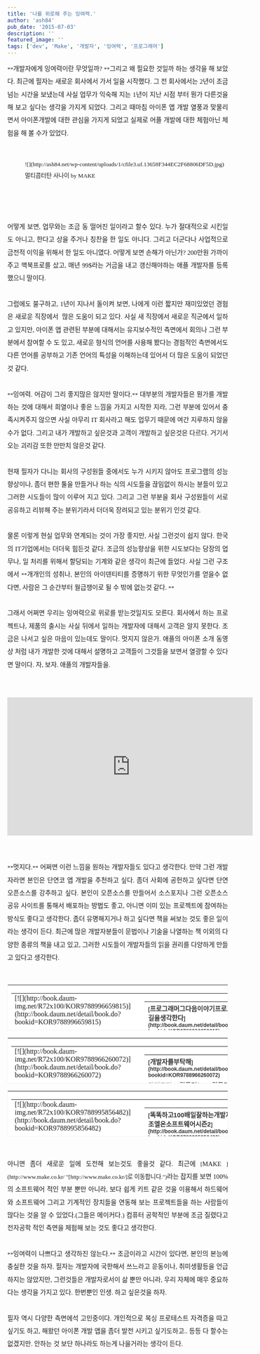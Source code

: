 ```yaml
---
title: '나를 위로해 주는 잉여력.'
author: 'ash84'
pub_date: '2015-07-03'
description: ''
featured_image: ''
tags: ['dev', 'Make', '개발자', '잉여력', '프로그래머']
---
```



<div style="text-align: justify; line-height: 2; "><span style="font-family: Gulim; "><span style="font-size: 10pt; ">  
<span style="font-size: 11pt; ">  
</span>**<span style="font-size: 11pt; ">개발자에게 잉여력이란 무엇일까? </span>**<span style="font-size: 11pt; ">그리고 왜 필요한 것일까 하는 생각을 해 보았다. 최근에 필자는 새로운 회사에서 가서 일을 시작했다. 그 전 회사에서는 2년이 조금 넘는 시간을 보냈는데 사실 업무가 익숙해 지는 1년이 지난 시점 부터 뭔가 다른것을 해 보고 싶다는 생각을 가지게 되었다. 그리고 때마침 아이폰 앱 개발 열풍과 맞물리면서 아이폰개발에 대한 관심을 가지게 되었고 실제로 어플 개발에 대한 체험아닌 체험을 해 볼 수가 있었다. </span>  
<span style="font-size: 11pt; ">  
  </span></span></span></div><span style="font-size: 11pt; ">  
</span>

<div style="text-align: justify; line-height: 2; "><span style="font-size: 11pt; ">  
</span><span style="font-family: Gulim; "><span style="font-size: 10pt; "><span style="font-size: 11pt; "> </span>  
<span style="font-size: 11pt; ">  
</span><figure class="wp-caption aligncenter" style="width: 614px">![](http://ash84.net/wp-content/uploads/1/cfile3.uf.13658F344EC2F68806DF5D.jpg)<figcaption class="wp-caption-text">멀티콥터탄 사나이 by MAKE</figcaption></figure>

<span style="font-size: 11pt; ">  
   </span>

</span></span></div><span style="font-size: 11pt; ">  
</span>

<div style="text-align: justify; line-height: 2; "><span style="font-family: Gulim; "><span style="font-size: 10pt; "><span style="font-size: 11pt; ">  
</span>  
<span style="font-size: 11pt; ">  
 어떻게 보면, 업무와는 조금 동 떨어진 일이라고 할수 있다. 누가 절대적으로 시킨일도 아니고, 한다고 상을 주거나 칭찬을 한 일도 아니다. 그리고 더군다나 사업적으로 금전적 이익을 위해서 한 일도 아니였다. 어떻게 보면 손해가 아닌가? 200만원 가까이 주고 맥북프로를 샀고, 매년 99$라는 거금을 내고 갱신해야하는 애플 개발자를 등록했으니 말이다. </span></span></span></div><span style="font-size: 11pt; ">  
</span>

<div style="text-align: justify; line-height: 2; "><span style="font-size: 11pt; ">  
</span><span style="font-family: Gulim; "><span style="font-size: 11pt; "> </span></span></div><span style="font-size: 11pt; ">  
</span>

<div style="text-align: justify; line-height: 2; "><span style="font-size: 11pt; ">  
</span><span style="font-family: Gulim; "><span style="font-size: 11pt; ">그럼에도 불구하고, 1년이 지나서 돌이켜 보면, 나에게 이런 짧지만 재미있었던 경험은 새로운 직장에서  많은 도움이 되고 있다. 사실 새 직장에서 새로운 직군에서 일하고 있지만, 아이폰 앱 관련된 부분에 대해서는 유지보수적인 측면에서 회의나 그런 부분에서 참여할 수 도 있고, 새로운 형식의 언어를 사용해 봤다는 경험적인 측면에서도 다른 언어를 공부하고 기존 언어의 특성을 이해하는데 있어서 더 많은 도움이 되었던 것 같다.  </span></span></div><span style="font-size: 11pt; ">  
</span>

<div style="text-align: justify; line-height: 2; "><span style="font-size: 11pt; ">  
</span><span style="font-family: Gulim; "><span style="font-size: 11pt; "> </span></span></div><span style="font-size: 11pt; ">  
</span>

<div style="text-align: justify; line-height: 2; "><span style="font-size: 11pt; ">  
</span><span style="font-family: Gulim; "><span style="font-size: 10pt; ">**<span style="font-size: 11pt; ">잉여력. 어감이 그리 좋지많은 않지만 말이다.</span>**<span style="font-size: 11pt; "> 대부분의 개발자들은 뭔가를 개발하는 것에 대해서 희열이나 좋은 느낌을 가지고 시작한 지라, 그런 부분에 있어서 충족시켜주지 않으면 사실 아무리 IT 회사라고 해도 업무기 때문에 여간 지루하지 않을수가 없다. 그리고 내가 개발하고 싶은것과 고객이 개발하고 싶은것은 다르다. 거기서 오는 괴리감 또한 만만치 않은것 같다. </span></span></span></div><span style="font-size: 11pt; ">  
</span>

<div style="text-align: justify; line-height: 2; "><span style="font-size: 11pt; ">  
</span><span style="font-family: Gulim; "><span style="font-size: 11pt; "> </span></span></div><span style="font-size: 11pt; ">  
</span>

<div style="text-align: justify; line-height: 2; "><span style="font-size: 11pt; ">  
</span><span style="font-family: Gulim; "><span style="font-size: 11pt; ">현재 필자가 다니는 회사의 구성원들 중에서도 누가 시키지 않아도 프로그램의 성능 향상이나, 좀더 편한 툴을 만들거나 하는 식의 시도들을 끊임없이 하시는 분들이 있고 그러한 시도들이 많이 이루어 지고 있다. 그리고 그런 부분을 회사 구성원들이 서로 공유하고 리뷰해 주는 분위기라서 더더욱 장려되고 있는 분위기 인것 같다. </span></span></div><span style="font-size: 11pt; ">  
</span>

<div style="text-align: justify; line-height: 2; "><span style="font-size: 11pt; ">  
</span><span style="font-family: Gulim; "><span style="font-size: 11pt; "> </span></span></div><span style="font-size: 11pt; ">  
</span>

<div style="text-align: justify; line-height: 2; "><span style="font-size: 11pt; ">  
</span><span style="font-family: Gulim; "><span style="font-size: 10pt; "><span style="font-size: 11pt; ">물론 이렇게 현실 업무와 연계되는 것이 가장 좋지만, 사실 그런것이 쉽지 않다. 한국의 IT기업에서는 더더욱 힘든것 같다. 조금의 성능향상을 위한 시도보다는 당장의 업무나, 일 처리를 위해서 할당되는 기계와 같은 생각이 최근에 들었다. 사실 그런 구조에서 </span>**<span style="font-size: 11pt; ">개개인의 성취나, 본인의 아이덴티티를 증명하기 위한 무엇인가를 얻을수 없다면, 사람은 그 순간부터 월급쟁이로 될 수 밖에 없는것 같다. </span>**</span></span></div><span style="font-size: 11pt; ">  
</span>

<div style="text-align: justify; line-height: 2; "><span style="font-size: 11pt; ">  
</span><span style="font-family: Gulim; "><span style="font-size: 11pt; "> </span></span></div><span style="font-size: 11pt; ">  
</span>

<div style="text-align: justify; line-height: 2; "><span style="font-size: 11pt; ">  
</span><span style="font-family: Gulim; "><span style="font-size: 11pt; ">그래서 어쩌면 우리는 잉여력으로 위로를 받는것일지도 모른다. 회사에서 하는 프로젝트나, 제품의 출시는 사실 뒤에서 일하는 개발자에 대해서 고객은 알지 못한다. 조금은 나서고 싶은 마음이 있는데도 말이다. 멋지지 않은가. 애플의 아이폰 소개 동영상 처럼 내가 개발한 것에 대해서 설명하고 고객들이 그것들을 보면서 열광할 수 있다면 말이다. 자, 보자. 애플의 개발자들을. </span></span></div><span style="font-size: 11pt; ">  
</span>

<div style="text-align: justify; line-height: 2; "><span style="font-size: 11pt; ">  
</span><span style="font-family: Gulim; "><span style="font-size: 11pt; "> </span></span></div><span style="font-size: 11pt; ">  
</span>

<div style="text-align: justify; line-height: 2; "><span style="font-size: 11pt; ">  
</span><span style="font-family: Gulim; "><span style="font-size: 10pt; "><span style="font-size: 11pt; ">  </span>  
<span style="font-size: 11pt; ">  
</span><center><iframe allowfullscreen="" frameborder="0" height="315" src="http://www.youtube.com/embed/qf0EgDHG8FQ" width="560"></iframe></center></span></span></div><span style="font-size: 11pt; ">  
</span>

<div style="text-align: justify; line-height: 2; "><span style="font-size: 11pt; ">  
</span><span style="font-family: Gulim; "><span style="font-size: 11pt; "> </span></span></div><span style="font-size: 11pt; ">  
</span>

<div style="text-align: justify; line-height: 2; "><span style="font-size: 11pt; ">  
</span><span style="font-family: Gulim; "><span style="font-size: 11pt; "> </span></span></div><span style="font-size: 11pt; ">  
</span>

<div style="text-align: justify; line-height: 2; "><span style="font-size: 11pt; ">  
</span><span style="font-family: Gulim; "><span style="font-size: 10pt; ">**<span style="font-size: 11pt; ">멋지다.</span>**<span style="font-size: 11pt; "> 어쩌면 이런 느낌을 원하는 개발자들도 있다고 생각한다. 만약 그런 개발자라면 본인은 단연코 앱 개발을 추천하고 싶다. 좀더 사회에 공헌하고 싶다면 단연 오픈소스를 강추하고 싶다. 본인이 오픈소스를 만들어서 소스포지나 그런 오픈소스 공유 사이트를 통해서 배포하는 방법도 좋고, 아니면 이미 있는 프로젝트에 참여하는 방식도 좋다고 생각한다. 좀더 유명해지거나 하고 싶다면 책을 써보는 것도 좋은 일이라는 생각이 든다. 최근에 많은 개발자분들이 문법이나 기술을 나열하는 책 이외의 다양한 종류의 책을 내고 있고, 그러한 시도들이 개발자들의 읽을 권리를 다양하게 만들고 있다고 생각한다.  </span>  
<span style="font-size: 11pt; ">  
  </span></span></span></div><span style="font-size: 11pt; ">  
</span>

<div style="text-align: justify; line-height: 2; "><span style="font-size: 11pt; ">  
</span><span style="font-family: Gulim; "><span style="font-size: 11pt; "> </span></span></div><span style="font-size: 11pt; ">  
</span>

<div style="text-align: justify; "><span style="font-size: 11pt; ">  
</span><font face="Gulim" size="2"><span style="line-height: 26px;">  
<table border="0" category="book_detail" cellpadding="12" cellspacing="0" height="105" key="0kabe" openpost="false" style="border:1px #F3F3F3 solid; background-color:#ffffff; line-height:16px !important;" width="374"><tbody><tr><td style="padding-bottom:0px"><span style="font-size: 11pt; ">  
</span>  
<table border="0" cellpadding="0" cellspacing="0" width="350"><tbody><tr><td valign="top" width="68">[![](http://book.daum-img.net/R72x100/KOR9788996659815)](http://book.daum.net/detail/book.do?bookid=KOR9788996659815)</td><td width="12"></td><td valign="top" width="278"><span style="font-size: 11pt; ">  
</span>  
<table border="0" cellpadding="0" cellspacing="0" width="100%"><tbody><tr><th align="left" colspan="2" height="18" valign="top"><span style="font-size: 11pt; ">  
</span><font style="font-size:12px; font-weight:bold; color:#333333; font-family:굴림,gulim,sans-serif;">[<span style="font-size: 11pt; ">프로그래머그다음이야기프로그래머의길을생각한다</span>](http://book.daum.net/detail/book.do?bookid=KOR9788996659815)</font><span style="font-size: 11pt; ">  
</span></th></tr><tr><td align="left" height="18" valign="top" width="55"><span style="font-size: 11pt; ">  
</span><font style="font-size:12px; color:#999999; font-family:굴림,gulim,sans-serif; line-height:1.4;"><span style="font-size: 11pt; ">카테고리</span></font><span style="font-size: 11pt; ">  
</span></td><td align="left" height="18" valign="top"><span style="font-size: 11pt; ">  
</span><span style="display:block; float:left; height:14px; overflow:hidden; text-overflow:ellipsis;"><font style="font-size:12px; color:#333333; font-family:굴림,gulim,sans-serif; line-height:1.4;"><span style="font-size: 11pt; ">컴퓨터/IT > 컴퓨터공학</span></font></span><span style="font-size: 11pt; ">  
</span></td></tr><tr><td align="left" height="36" valign="top" width="55"><span style="font-size: 11pt; ">  
</span><font style="font-size:12px; color:#999999; font-family:굴림,gulim,sans-serif; line-height:1.4;"><span style="font-size: 11pt; ">지은이</span></font><span style="font-size: 11pt; ">  
</span></td><td align="left" height="36" valign="top"><span style="font-size: 11pt; ">  
</span><span style="display:block; float:left; height:14px; overflow:hidden; text-overflow:ellipsis;"><font style="font-size:12px; color:#333333; font-family:굴림,gulim,sans-serif; line-height:1.4;"><span style="font-size: 11pt; ">임백준 (로드북, 2011년)</span></font></span><span style="font-size: 11pt; ">  
</span></td></tr><tr><td align="left" colspan="2" valign="top"><span style="font-size: 11pt; ">  
</span>[<span style="font-size: 11pt; ">상세보기</span>](http://book.daum.net/detail/book.do?bookid=KOR9788996659815)<span style="font-size: 11pt; ">  
</span></td></tr></tbody></table><span style="font-size: 11pt; ">  
</span>

</td></tr></tbody></table><span style="font-size: 11pt; ">  
</span>

</td></tr></tbody></table><span style="font-size: 11pt; ">  
</span>  
<span style="font-size: 11pt; ">  
</span>

<table border="0" category="book_detail" cellpadding="12" cellspacing="0" height="105" key="0ntuT" openpost="false" style="border:1px #F3F3F3 solid; background-color:#ffffff; line-height:16px !important;" width="374"><tbody><tr><td style="padding-bottom:0px"><span style="font-size: 11pt; ">  
</span>  
<table border="0" cellpadding="0" cellspacing="0" width="350"><tbody><tr><td valign="top" width="68">[![](http://book.daum-img.net/R72x100/KOR9788966260072)](http://book.daum.net/detail/book.do?bookid=KOR9788966260072)</td><td width="12"></td><td valign="top" width="278"><span style="font-size: 11pt; ">  
</span>  
<table border="0" cellpadding="0" cellspacing="0" width="100%"><tbody><tr><th align="left" colspan="2" height="18" valign="top"><span style="font-size: 11pt; ">  
</span><font style="font-size:12px; font-weight:bold; color:#333333; font-family:굴림,gulim,sans-serif;">[<span style="font-size: 11pt; ">개발자를부탁해</span>](http://book.daum.net/detail/book.do?bookid=KOR9788966260072)</font><span style="font-size: 11pt; ">  
</span></th></tr><tr><td align="left" height="18" valign="top" width="55"><span style="font-size: 11pt; ">  
</span><font style="font-size:12px; color:#999999; font-family:굴림,gulim,sans-serif; line-height:1.4;"><span style="font-size: 11pt; ">카테고리</span></font><span style="font-size: 11pt; ">  
</span></td><td align="left" height="18" valign="top"><span style="font-size: 11pt; ">  
</span><span style="display:block; float:left; height:14px; overflow:hidden; text-overflow:ellipsis;"><font style="font-size:12px; color:#333333; font-family:굴림,gulim,sans-serif; line-height:1.4;"><span style="font-size: 11pt; ">컴퓨터/IT > 컴퓨터공학</span></font></span><span style="font-size: 11pt; ">  
</span></td></tr><tr><td align="left" height="36" valign="top" width="55"><span style="font-size: 11pt; ">  
</span><font style="font-size:12px; color:#999999; font-family:굴림,gulim,sans-serif; line-height:1.4;"><span style="font-size: 11pt; ">지은이</span></font><span style="font-size: 11pt; ">  
</span></td><td align="left" height="36" valign="top"><span style="font-size: 11pt; ">  
</span><span style="display:block; float:left; height:14px; overflow:hidden; text-overflow:ellipsis;"><font style="font-size:12px; color:#333333; font-family:굴림,gulim,sans-serif; line-height:1.4;"><span style="font-size: 11pt; ">주한나 (인사이트, 2011년)</span></font></span><span style="font-size: 11pt; ">  
</span></td></tr><tr><td align="left" colspan="2" valign="top"><span style="font-size: 11pt; ">  
</span>[<span style="font-size: 11pt; ">상세보기</span>](http://book.daum.net/detail/book.do?bookid=KOR9788966260072)<span style="font-size: 11pt; ">  
</span></td></tr></tbody></table><span style="font-size: 11pt; ">  
</span>

</td></tr></tbody></table><span style="font-size: 11pt; ">  
</span>

</td></tr></tbody></table><span style="font-size: 11pt; ">  
</span>  
<span style="font-size: 11pt; ">  
</span>

<table border="0" category="book_detail" cellpadding="12" cellspacing="0" height="105" key="018Ls" openpost="false" style="border:1px #F3F3F3 solid; background-color:#ffffff; line-height:16px !important;" width="374"><tbody><tr><td style="padding-bottom:0px"><span style="font-size: 11pt; ">  
</span>  
<table border="0" cellpadding="0" cellspacing="0" width="350"><tbody><tr><td valign="top" width="68">[![](http://book.daum-img.net/R72x100/KOR9788995856482)](http://book.daum.net/detail/book.do?bookid=KOR9788995856482)</td><td width="12"></td><td valign="top" width="278"><span style="font-size: 11pt; ">  
</span>  
<table border="0" cellpadding="0" cellspacing="0" width="100%"><tbody><tr><th align="left" colspan="2" height="18" valign="top"><span style="font-size: 11pt; ">  
</span><font style="font-size:12px; font-weight:bold; color:#333333; font-family:굴림,gulim,sans-serif;">[<span style="font-size: 11pt; ">똑똑하고100배일잘하는개발자모시기조엘온소프트웨어시즌2</span>](http://book.daum.net/detail/book.do?bookid=KOR9788995856482)</font><span style="font-size: 11pt; ">  
</span></th></tr><tr><td align="left" height="18" valign="top" width="55"><span style="font-size: 11pt; ">  
</span><font style="font-size:12px; color:#999999; font-family:굴림,gulim,sans-serif; line-height:1.4;"><span style="font-size: 11pt; ">카테고리</span></font><span style="font-size: 11pt; ">  
</span></td><td align="left" height="18" valign="top"><span style="font-size: 11pt; ">  
</span><span style="display:block; float:left; height:14px; overflow:hidden; text-overflow:ellipsis;"><font style="font-size:12px; color:#333333; font-family:굴림,gulim,sans-serif; line-height:1.4;"><span style="font-size: 11pt; ">컴퓨터/IT > 컴퓨터공학</span></font></span><span style="font-size: 11pt; ">  
</span></td></tr><tr><td align="left" height="36" valign="top" width="55"><span style="font-size: 11pt; ">  
</span><font style="font-size:12px; color:#999999; font-family:굴림,gulim,sans-serif; line-height:1.4;"><span style="font-size: 11pt; ">지은이</span></font><span style="font-size: 11pt; ">  
</span></td><td align="left" height="36" valign="top"><span style="font-size: 11pt; ">  
</span><span style="display:block; float:left; height:14px; overflow:hidden; text-overflow:ellipsis;"><font style="font-size:12px; color:#333333; font-family:굴림,gulim,sans-serif; line-height:1.4;"><span style="font-size: 11pt; ">조엘 스폴스키 (위키북스, 2007년)</span></font></span><span style="font-size: 11pt; ">  
</span></td></tr><tr><td align="left" colspan="2" valign="top"><span style="font-size: 11pt; ">  
</span>[<span style="font-size: 11pt; ">상세보기</span>](http://book.daum.net/detail/book.do?bookid=KOR9788995856482)<span style="font-size: 11pt; ">  
</span></td></tr></tbody></table><span style="font-size: 11pt; ">  
</span>

</td></tr></tbody></table><span style="font-size: 11pt; ">  
</span>

</td></tr></tbody></table><span style="font-size: 11pt; ">  
</span>  
<span style="font-size: 11pt; ">  
</span>  
<span style="font-size: 11pt; ">  
</span>

</span></font></div><span style="font-size: 11pt; ">  
</span>

<div style="text-align: justify; "><span style="font-size: 11pt; ">  
</span><font face="Gulim" size="2"><span style="line-height: 26px;">  
<span style="font-size: 11pt; ">  
</span></span></font></div><span style="font-size: 11pt; ">  
</span>

<div style="text-align: justify; line-height: 2; "><span style="font-size: 11pt; ">  
</span><span style="font-family: Gulim; "><span style="font-size: 10pt; "><span style="font-size: 11pt; ">아니면 좀더 새로운 일에 도전해 보는것도 좋을것 같다. 최근에 </span>[<span style="font-size: 11pt; ">MAKE </span>](http://www.make.co.kr/ "[http://www.make.co.kr/]로 이동합니다.")<span style="font-size: 11pt; ">라는 잡지를 보면 100%의 소프트웨어 적인 부분 뿐만 아니라, 보다 쉽게 키트 같은 것을 이용해서 하드웨어와 소프트웨어 그리고 기계적인 장치들을 연동해 보는 프로젝트들을 하는 사람들이 많다는 것을 알 수 있었다.(그들은 메이커다.) 컴퓨터 공학적인 부분에 조금 질렸다고 전자공학 적인 측면을 체험해 보는 것도 좋다고 생각한다. </span></span></span></div><span style="font-size: 11pt; ">  
</span>

<div style="text-align: justify; line-height: 2; "><span style="font-size: 11pt; ">  
</span><span style="font-family: Gulim; "><span style="font-size: 11pt; "> </span></span></div><span style="font-size: 11pt; ">  
</span>

<div style="text-align: justify; line-height: 2; "><span style="font-size: 11pt; ">  
</span><span style="font-family: Gulim; "><span style="font-size: 10pt; ">**<span style="font-size: 11pt; ">잉여력이 나쁘다고 생각하진 않는다.</span>**<span style="font-size: 11pt; "> 조금이라고 시간이 있다면, 본인의 본능에 충실한 것을 하자. 필자는 개발자에 국한해서 쓰느라고 운동이나, 취미생활등을 언급하지는 않았지만, 그런것들은 개발자로서이 삶 뿐만 아니라, 우리 자체에 매우 중요하다는 생각을 가지고 있다. 한번뿐인 인생. 하고 싶은것을 하자. </span></span></span></div><span style="font-size: 11pt; ">  
</span>

<div style="text-align: justify; line-height: 2; "><span style="font-size: 11pt; ">  
</span><span style="font-family: Gulim; "><span style="font-size: 11pt; "> </span></span></div><span style="font-size: 11pt; ">  
</span>

<div style="text-align: justify; "><span style="font-size: 11pt; ">  
</span><font face="Gulim" size="2"><span style="line-height: 26px;">  
<span style="font-size: 11pt; ">  
</span></span></font></div><span style="font-size: 11pt; ">  
</span>

<div style="text-align: justify; line-height: 2; "><span style="font-size: 11pt; ">  
</span><span style="font-family: Gulim; "><span style="font-size: 11pt; ">필자 역시 다양한 측면에석 고민중이다. 개인적으로 복싱 프로테스트 자격증을 따고 싶기도 하고, 해왔던 아이폰 개발 앱을 좀더 발전 시키고 싶기도하고.. 등등 다 할수는 없겠지만. 안하는 것 보단 하나라도 하는게 나을거라는 생각이 든다. </span></span></div><span style="font-size: 11pt; ">  
</span>

<div style="text-align: justify; line-height: 2; "><span style="font-size: 11pt; ">  
</span><span style="font-family: Gulim; "><span style="font-size: 11pt; "> </span></span></div>

